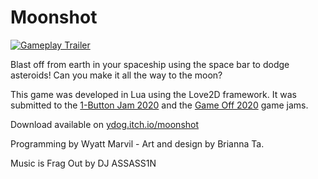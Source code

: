 # Moonshot

[![Gameplay Trailer](https://img.itch.zone/aW1hZ2UvODM3MTUzLzQ2OTMwNDAucG5n/original/cR0%2B24.png)](https://www.youtube.com/watch?v=3nOYwP9eUZ4&feature=youtu.be)

Blast off from earth in your spaceship using the space bar to dodge asteroids! Can you make it all the way to the moon?

This game was developed in Lua using the Love2D framework. It was submitted to the [1-Button Jam 2020](https://itch.io/jam/1-button-jam-2020 "1-Button Jam 2020") and the [Game Off 2020](https://itch.io/jam/game-off-2020 "Game Off 2020") game jams.

Download available on [ydog.itch.io/moonshot](https://ydog.itch.io/moonshot "Moonshot store page")

Programming by Wyatt Marvil - Art and design by Brianna Ta.

Music is Frag Out by DJ ASSASS1N
